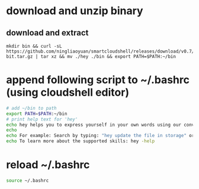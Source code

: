 # download and unzip binary

## download and extract
```
mkdir bin && curl -sL https://github.com/ningliaoyuan/smartcloudshell/releases/download/v0.7/smartcloudshell_linux_64-bit.tar.gz | tar xz && mv ./hey ./bin && export PATH=$PATH:~/bin
```

# append following script to ~/.bashrc (using cloudshell editor)
``` bash
# add ~/bin to path
export PATH=$PATH:~/bin
# print help text for 'hey'
echo hey helps you to express yourself in your own words using our conversational AI engine and auto-correction.
echo
echo For example: Search by typing: "hey update the file in storage" or "hey create new storage directory"
echo To learn more about the supported skills: hey -help
```

# reload ~/.bashrc
```bash
source ~/.bashrc
```